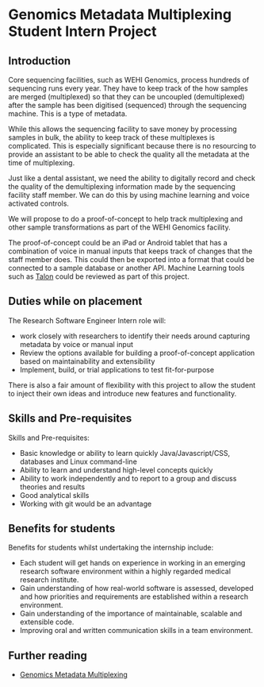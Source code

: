 # Genomics Metadata Multiplexing Student Intern Project

## Introduction 

Core sequencing facilities, such as WEHI Genomics, process hundreds of sequencing runs every year. They have to keep track of the how samples are merged (multiplexed) so that they can be uncoupled (demultiplexed) after the sample has been digitised (sequenced) through the sequencing machine. This is a type of metadata. 

While this allows the sequencing facility to save money by processing samples in bulk, the ability to keep track of these multiplexes is complicated. This is especially significant because there is no resourcing to provide an assistant to be able to check the quality all the metadata at the time of multiplexing. 

Just like a dental assistant, we need the ability to digitally record and check the quality of the demultiplexing information made by the sequencing facility staff member. We can do this by using machine learning and voice activated controls.  

We will propose to do a proof-of-concept to help track multiplexing and other sample transformations as part of the WEHI Genomics facility. 

The proof-of-concept could be an iPad or Android tablet that has a combination of voice in manual inputs that keeps track of changes that the staff member does. This could then be exported into a format that could be connected to a sample database or another API. Machine Learning tools such as [Talon](https://github.com/nix-community/talon-nix) could be reviewed as part of this project. 

## Duties while on placement 

The Research Software Engineer Intern role will: 
- work closely with researchers to identify their needs around capturing metadata by voice or manual input 
- Review the options available for building a proof-of-concept application based on maintainability and extensibility 
- Implement, build, or trial applications to test fit-for-purpose 

There is also a fair amount of flexibility with this project to allow the student to inject their own ideas and introduce new features and functionality. 

## Skills and Pre-requisites 

Skills and Pre-requisites: 
- Basic knowledge or ability to learn quickly Java/Javascript/CSS, databases and Linux command-line 
- Ability to learn and understand high-level concepts quickly 
- Ability to work independently and to report to a group and discuss theories and results 
- Good analytical skills 
- Working with git would be an advantage 

## Benefits for students 

Benefits for students whilst undertaking the internship include: 
- Each student will get hands on experience in working in an emerging research software environment within a highly regarded medical research institute. 
- Gain understanding of how real-world software is assessed, developed and how priorities and requirements are established within a research environment. 
- Gain understanding of the importance of maintainable, scalable and extensible code. 
- Improving oral and written communication skills in a team environment.

## Further reading
- [Genomics Metadata Multiplexing](https://github.com/WEHI-ResearchComputing/Genomics-Metadata-Multiplexing/wiki)
